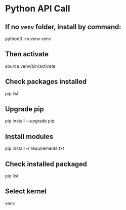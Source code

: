 # Python API Call

## If no `venv` folder, install by command:
python3 -m venv venv

## Then activate
source venv/bin/activate

## Check packages installed
pip list

## Upgrade pip
pip install --upgrade pip

## Install modules
pip install -r requirements.txt

## Check installed packaged
pip list

## Select kernel
venv
